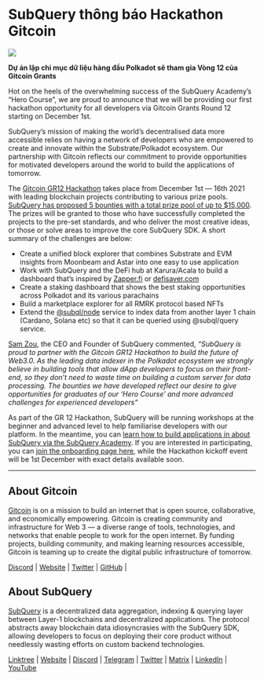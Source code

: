 # SubQuery thông báo Hackathon Gitcoin

![](https://miro.medium.com/max/1400/1*deQMrJlp2aJ5YVAGoFhO-Q.png)

**Dự án lập chỉ mục dữ liệu hàng đầu Polkadot sẽ tham gia Vòng 12 của Gitcoin Grants**

Hot on the heels of the overwhelming success of the SubQuery Academy’s “Hero Course”, we are proud to announce that we will be providing our first hackathon opportunity for all developers via Gitcoin Grants Round 12 starting on December 1st.

SubQuery’s mission of making the world’s decentralised data more accessible relies on having a network of developers who are empowered to create and innovate within the Substrate/Polkadot ecosystem. Our partnership with Gitcoin reflects our commitment to provide opportunities for motivated developers around the world to build the applications of tomorrow.

The  [Gitcoin GR12 Hackathon](https://gitcoin.co/hackathon/gr12/onboard)  takes place from December 1st — 16th 2021 with leading blockchain projects contributing to various prize pools.  [SubQuery has proposed 5 bounties with a total prize pool of up to $15,000](https://gitcoin.co/hackathon/gr12/?org=subquery). The prizes will be granted to those who have successfully completed the projects to the pre-set standards, and who deliver the most creative ideas, or those or solve areas to improve the core SubQuery SDK. A short summary of the challenges are below:

-   Create ​​a unified block explorer that combines Substrate and EVM insights from Moonbeam and Astar into one easy to use application
-   Work with SubQuery and the DeFi hub at Karura/Acala to build a dashboard that’s inspired by  [Zapper.fi](http://zapper.fi/)  or  [defisaver.com](https://defisaver.com/)
-   Create a staking dashboard that shows the best staking opportunities across Polkadot and its various parachains
-   Build a marketplace explorer for all RMRK protocol based NFTs
-   Extend the  [@subql/node](https://github.com/subquery/subql)  service to index data from another layer 1 chain (Cardano, Solana etc) so that it can be queried using @subql/query service.

[Sam Zou](https://twitter.com/zoujialiu), the CEO and Founder of SubQuery commented,  _“SubQuery is proud to partner with the Gitcoin GR12 Hackathon to build the future of Web3.0. As the leading data indexer in the Polkadot ecosystem we strongly believe in building tools that allow dApp developers to focus on their front-end, so they don’t need to waste time on building a custom server for data processing. The bounties we have developed reflect our desire to give opportunities for graduates of our ‘Hero Course’ and more advanced challenges for experienced developers”_

As part of the GR 12 Hackathon, SubQuery will be running workshops at the beginner and advanced level to help familiarise developers with our platform. In the meantime, you can  [learn how to build applications in about SubQuery via the SubQuery Academy](https://subquery.coassemble.com/unlock/dOKZW6O#/). If you are interested in participating, you can [join the onboarding page here](https://gitcoin.co/hackathon/gr12/onboard), while the Hackathon kickoff event will be 1st December with exact details available soon.

---

## About Gitcoin

[Gitcoin](http://www.gitcoin.co/)  is on a mission to build an internet that is open source, collaborative, and economically empowering. Gitcoin is creating community and infrastructure for Web 3 — a diverse range of tools, technologies, and networks that enable people to work for the open internet. By funding projects, building community, and making learning resources accessible, Gitcoin is teaming up to create the digital public infrastructure of tomorrow.

[Discord](https://discord.gg/6PZUM3cFpz)  | [Website](http://www.gitcoin.co/)  |  [Twitter](https://twitter.com/gitcoin)  |  [GitHub](https://github.com/gitcoinco/)  |

## About SubQuery

[SubQuery](https://subquery.network/)  is a decentralized data aggregation, indexing & querying layer between Layer-1 blockchains and decentralized applications. The protocol abstracts away blockchain data idiosyncrasies with the SubQuery SDK, allowing developers to focus on deploying their core product without needlessly wasting efforts on custom backend technologies.

​​[Linktree](https://linktr.ee/subquerynetwork)  |  [Website](https://subquery.network/)  |  [Discord](https://discord.com/invite/78zg8aBSMG)  |  [Telegram](https://t.me/subquerynetwork)  |  [Twitter](https://twitter.com/subquerynetwork)  |  [Matrix](https://matrix.to/#/#subquery:matrix.org)  |  [LinkedIn](https://www.linkedin.com/company/subquery)  |  [YouTube](https://www.youtube.com/channel/UCi1a6NUUjegcLHDFLr7CqLw)
